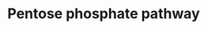 ---
annotations:
- id: PW:0000045
  parent: classic metabolic pathway
  type: Pathway Ontology
  value: pentose phosphate pathway
authors:
- MaintBot
- Fehrhart
- Lawson
- Teacup
- Mkutmon
- Eweitz
description: The pentose phosphate pathway is a process of glucose turnover that produces
  NADPH as reducing equivalents and pentoses as essential parts of nucleotides. This
  metabolic pathway is parallel to glycolysis. It generates NADPH and pentoses (5-carbon
  sugars) as well as ribose 5-phosphate, the last one a precursor for the synthesis
  of nucleotides. While it does involve oxidation of glucose, its primary role is
  anabolic rather than catabolic. The pathway is especially important in erythrocytes.
  There are two distinct phases in the pathway. The first is the oxidative phase,
  in which NADPH is generated, and the second is the non-oxidative synthesis of 5-carbon
  sugars.
last-edited: 2021-05-27
organisms:
- Anopheles gambiae
redirect_from:
- /index.php/Pathway:WP1231
- /instance/WP1231
revision: null
schema-jsonld:
- '@context': https://schema.org/
  '@id': https://wikipathways.github.io/pathways/WP1231.html
  '@type': Dataset
  creator:
    '@type': Organization
    name: WikiPathways
  description: The pentose phosphate pathway is a process of glucose turnover that
    produces NADPH as reducing equivalents and pentoses as essential parts of nucleotides.
    This metabolic pathway is parallel to glycolysis. It generates NADPH and pentoses
    (5-carbon sugars) as well as ribose 5-phosphate, the last one a precursor for
    the synthesis of nucleotides. While it does involve oxidation of glucose, its
    primary role is anabolic rather than catabolic. The pathway is especially important
    in erythrocytes. There are two distinct phases in the pathway. The first is the
    oxidative phase, in which NADPH is generated, and the second is the non-oxidative
    synthesis of 5-carbon sugars.
  keywords:
  - 6-Phosphogluconate
  - 6-Phosphonoglucono-delta-lactone
  - AgaP_AGAP004197
  - AgaP_AGAP005080
  - AgaP_AGAP010866
  - AgaP_AGAP011457
  - AgaP_AGAP011800
  - Erythrose-4-Phosphate
  - Fructose-6-Phosphate
  - G6PD
  - Glucose-6-Phosphate
  - Glyceraldehyde-3-phosphate
  - Ribose-5-Phosphate
  - Ribulose-5-Phosphate
  - Sedoheptulose-7-Phosphate
  - TKT
  - Xylulose-5-Phosphate
  license: CC0
  name: Pentose phosphate pathway
seo: CreativeWork
title: Pentose phosphate pathway
wpid: WP1231
---